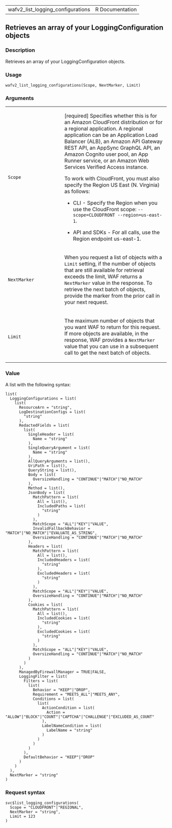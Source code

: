 <table style="width: 100%;">
<tbody>
<tr class="odd">
<td>wafv2_list_logging_configurations</td>
<td style="text-align: right;">R Documentation</td>
</tr>
</tbody>
</table>

## Retrieves an array of your LoggingConfiguration objects

### Description

Retrieves an array of your LoggingConfiguration objects.

### Usage

    wafv2_list_logging_configurations(Scope, NextMarker, Limit)

### Arguments

<table>
<colgroup>
<col style="width: 35%" />
<col style="width: 65%" />
</colgroup>
<tbody>
<tr class="odd">
<td><code
id="wafv2_list_logging_configurations_:_Scope">Scope</code></td>
<td><p>[required] Specifies whether this is for an Amazon CloudFront
distribution or for a regional application. A regional application can
be an Application Load Balancer (ALB), an Amazon API Gateway REST API,
an AppSync GraphQL API, an Amazon Cognito user pool, an App Runner
service, or an Amazon Web Services Verified Access instance.</p>
<p>To work with CloudFront, you must also specify the Region US East (N.
Virginia) as follows:</p>
<ul>
<li><p>CLI - Specify the Region when you use the CloudFront scope:
<code>--scope=CLOUDFRONT --region=us-east-1</code>.</p></li>
<li><p>API and SDKs - For all calls, use the Region endpoint
us-east-1.</p></li>
</ul></td>
</tr>
<tr class="even">
<td><code
id="wafv2_list_logging_configurations_:_NextMarker">NextMarker</code></td>
<td><p>When you request a list of objects with a <code>Limit</code>
setting, if the number of objects that are still available for retrieval
exceeds the limit, WAF returns a <code>NextMarker</code> value in the
response. To retrieve the next batch of objects, provide the marker from
the prior call in your next request.</p></td>
</tr>
<tr class="odd">
<td><code
id="wafv2_list_logging_configurations_:_Limit">Limit</code></td>
<td><p>The maximum number of objects that you want WAF to return for
this request. If more objects are available, in the response, WAF
provides a <code>NextMarker</code> value that you can use in a
subsequent call to get the next batch of objects.</p></td>
</tr>
</tbody>
</table>

### Value

A list with the following syntax:

    list(
      LoggingConfigurations = list(
        list(
          ResourceArn = "string",
          LogDestinationConfigs = list(
            "string"
          ),
          RedactedFields = list(
            list(
              SingleHeader = list(
                Name = "string"
              ),
              SingleQueryArgument = list(
                Name = "string"
              ),
              AllQueryArguments = list(),
              UriPath = list(),
              QueryString = list(),
              Body = list(
                OversizeHandling = "CONTINUE"|"MATCH"|"NO_MATCH"
              ),
              Method = list(),
              JsonBody = list(
                MatchPattern = list(
                  All = list(),
                  IncludedPaths = list(
                    "string"
                  )
                ),
                MatchScope = "ALL"|"KEY"|"VALUE",
                InvalidFallbackBehavior = "MATCH"|"NO_MATCH"|"EVALUATE_AS_STRING",
                OversizeHandling = "CONTINUE"|"MATCH"|"NO_MATCH"
              ),
              Headers = list(
                MatchPattern = list(
                  All = list(),
                  IncludedHeaders = list(
                    "string"
                  ),
                  ExcludedHeaders = list(
                    "string"
                  )
                ),
                MatchScope = "ALL"|"KEY"|"VALUE",
                OversizeHandling = "CONTINUE"|"MATCH"|"NO_MATCH"
              ),
              Cookies = list(
                MatchPattern = list(
                  All = list(),
                  IncludedCookies = list(
                    "string"
                  ),
                  ExcludedCookies = list(
                    "string"
                  )
                ),
                MatchScope = "ALL"|"KEY"|"VALUE",
                OversizeHandling = "CONTINUE"|"MATCH"|"NO_MATCH"
              )
            )
          ),
          ManagedByFirewallManager = TRUE|FALSE,
          LoggingFilter = list(
            Filters = list(
              list(
                Behavior = "KEEP"|"DROP",
                Requirement = "MEETS_ALL"|"MEETS_ANY",
                Conditions = list(
                  list(
                    ActionCondition = list(
                      Action = "ALLOW"|"BLOCK"|"COUNT"|"CAPTCHA"|"CHALLENGE"|"EXCLUDED_AS_COUNT"
                    ),
                    LabelNameCondition = list(
                      LabelName = "string"
                    )
                  )
                )
              )
            ),
            DefaultBehavior = "KEEP"|"DROP"
          )
        )
      ),
      NextMarker = "string"
    )

### Request syntax

    svc$list_logging_configurations(
      Scope = "CLOUDFRONT"|"REGIONAL",
      NextMarker = "string",
      Limit = 123
    )
